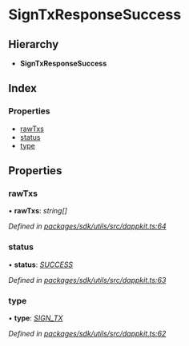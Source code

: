 # SignTxResponseSuccess

## Hierarchy

* **SignTxResponseSuccess**

## Index

### Properties

* [rawTxs]()
* [status]()
* [type]()

## Properties

### rawTxs

• **rawTxs**: _string\[\]_

_Defined in_ [_packages/sdk/utils/src/dappkit.ts:64_](https://github.com/celo-org/celo-monorepo/blob/master/packages/sdk/utils/src/dappkit.ts#L64)

### status

• **status**: [_SUCCESS_]()

_Defined in_ [_packages/sdk/utils/src/dappkit.ts:63_](https://github.com/celo-org/celo-monorepo/blob/master/packages/sdk/utils/src/dappkit.ts#L63)

### type

• **type**: [_SIGN\_TX_]()

_Defined in_ [_packages/sdk/utils/src/dappkit.ts:62_](https://github.com/celo-org/celo-monorepo/blob/master/packages/sdk/utils/src/dappkit.ts#L62)

